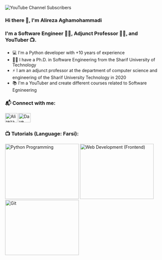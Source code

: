 <!-- <img align="center" src="https://pbs.twimg.com/profile_banners/1951820972/1611850287/1080x360" /> -->
![YouTube Channel Subscribers](https://img.shields.io/youtube/channel/subscribers/UCwufX0aA5ePSdNT3vaDms9w?label=SUBSCRIBERS&logo=Youtube&style=for-the-badge)



### Hi there 👋, I'm Alireza Aghamohammadi


### I'm a Software Engineer 👨‍💻, Adjunct Professor 👨‍🏫, and YouTuber 📺. 

- 💻 I'm a Python developer with +10 years of experience
- 👨‍🎓 I have a Ph.D. in Software Engineering from the Sharif University of Technology
- ⚡ I am an adjunct professor at the department of computer science and engineering of the Sharif University Technology in 2020
- 📚 I'm a YouTuber and create different courses related to Software Egnineering



### 📬 Connect with me:
[<img align="left" src="https://raw.githubusercontent.com/rahuldkjain/github-profile-readme-generator/master/src/images/icons/Social/youtube.svg" alt="Alireza Aghamohammadi | Youtube" height="30" width="40" />][youtube]
[<img align="left" src="https://raw.githubusercontent.com/rahuldkjain/github-profile-readme-generator/master/src/images/icons/Social/linked-in-alt.svg" alt="Dave Gray | LinkedIn" height="30" width="40" />][linkedin]

<br />
<br />

### 📺 Tutorials (Language: Farsi): 
<a href="http://www.youtube.com/watch?feature=player_embedded&v=d1RsktGiQIQ
" target="_blank"><img src="http://img.youtube.com/vi/d1RsktGiQIQ/0.jpg" 
alt="Python Programming" width="240" height="180" /></a>
<a href="http://www.youtube.com/watch?feature=player_embedded&v=foTQ5IfPLas
" target="_blank"><img src="http://img.youtube.com/vi/foTQ5IfPLas/0.jpg" 
alt="Web Development (Frontend)" width="240" height="180" /></a>
<a href="http://www.youtube.com/watch?feature=player_embedded&v=4RJUs6yP7HI
" target="_blank"><img src="http://img.youtube.com/vi/4RJUs6yP7HI/0.jpg" 
alt="Git" width="240" height="180" /></a>



[youtube]: https://www.youtube.com/c/golemcourse
[linkedin]: https://www.linkedin.com/in/aaghamohammadi/


